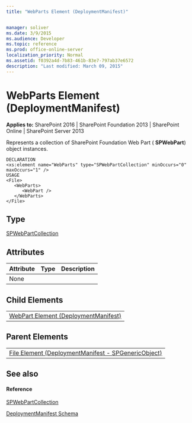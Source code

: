 ```yaml
---
title: "WebParts Element (DeploymentManifest)"


manager: soliver
ms.date: 3/9/2015
ms.audience: Developer
ms.topic: reference
ms.prod: office-online-server
localization_priority: Normal
ms.assetid: f0392a4d-7b83-461b-83e7-797ab37e6572
description: "Last modified: March 09, 2015"
---
```


# WebParts Element (DeploymentManifest)

 
  
 **Applies to:** SharePoint 2016 | SharePoint Foundation 2013 | SharePoint Online | SharePoint Server 2013 
  
Represents a collection of SharePoint Foundation Web Part ( **SPWebPart**) object instances.
  
```
DECLARATION
<xs:element name="WebParts" type="SPWebPartCollection" minOccurs="0" maxOccurs="1" />
USAGE
<File>
   <WebParts>
      <WebPart />
   </WebParts>
</File>

```

## Type

[SPWebPartCollection](https://msdn.microsoft.com/library/Microsoft.SharePoint.SPWebPartCollection.aspx)
  
## Attributes

|**Attribute**|**Type**|**Description**|
|:-----|:-----|:-----|
|None  <br/> |||
   
## Child Elements

||
|:-----|
|[WebPart Element (DeploymentManifest)](webpart-element-deploymentmanifest.md)|
   
## Parent Elements

||
|:-----|
|[File Element (DeploymentManifest - SPGenericObject)](file-element-deploymentmanifestspgenericobject.md)|
   
## See also

#### Reference

[SPWebPartCollection](https://msdn.microsoft.com/library/Microsoft.SharePoint.SPWebPartCollection.aspx)


[DeploymentManifest Schema](deploymentmanifest-schema.md)

